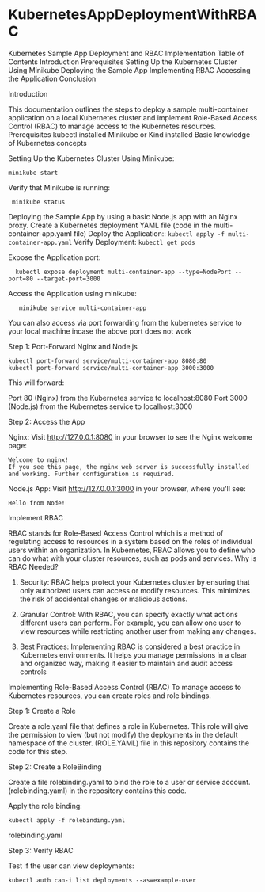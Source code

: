 # KubernetesAppDeploymentWithRBAC
Kubernetes Sample App Deployment and RBAC Implementation
Table of Contents
Introduction
Prerequisites
Setting Up the Kubernetes Cluster
Using Minikube
Deploying the Sample App
Implementing RBAC
Accessing the Application
Conclusion

Introduction

This documentation outlines the steps to deploy a sample multi-container application on a local Kubernetes cluster and implement Role-Based Access Control (RBAC) to manage access to the Kubernetes resources.
Prerequisites
    kubectl installed
    Minikube or Kind installed
    Basic knowledge of Kubernetes concepts

Setting Up the Kubernetes Cluster Using Minikube:
  ```
  minikube start
 ```
Verify that Minikube is running:
```
 minikube status
```

Deploying the Sample App by using a basic Node.js app with an Nginx proxy.
 Create a Kubernetes deployment YAML file (code in the multi-container-app.yaml file)
 Deploy the Application::
    ```
     kubectl apply -f multi-container-app.yaml
    ```
  Verify Deployment:
    ```
     kubectl get pods
    ```

Expose the Application port:
   ```
     kubectl expose deployment multi-container-app --type=NodePort --port=80 --target-port=3000
   ```
Access the Application using minikube:
 ```
    minikube service multi-container-app
 ```
You can also access via port forwarding from the kubernetes service to your local machine incase the above port does not work 

Step 1: Port-Forward Nginx and Node.js
   ```
kubectl port-forward service/multi-container-app 8080:80
kubectl port-forward service/multi-container-app 3000:3000
   ```
This will forward:

Port 80 (Nginx) from the Kubernetes service to localhost:8080
Port 3000 (Node.js) from the Kubernetes service to localhost:3000

Step 2: Access the App

Nginx: Visit http://127.0.0.1:8080 in your browser to see the Nginx welcome page:
   ```
Welcome to nginx!
If you see this page, the nginx web server is successfully installed and working. Further configuration is required.
   ```

Node.js App: Visit http://127.0.0.1:3000 in your browser, where you'll see:
   ```
Hello from Node!
   ```

Implement RBAC

RBAC stands for Role-Based Access Control which is a method of regulating access to resources in a system based on the roles of individual users within an organization. In Kubernetes, RBAC allows you to define who can do what with your cluster resources, such as pods and services.
Why is RBAC Needed?
  1) Security: RBAC helps protect your Kubernetes cluster by ensuring that only authorized users can access or modify resources. This minimizes the risk of accidental changes or malicious actions.

  2) Granular Control: With RBAC, you can specify exactly what actions different users can perform. For example, you can allow one user to view resources while restricting another user from making any changes.

  3)  Best Practices: Implementing RBAC is considered a best practice in Kubernetes environments. It helps you manage permissions in a clear and organized way, making it easier to maintain and audit access controls

Implementing Role-Based Access Control (RBAC)
To manage access to Kubernetes resources, you can create roles and role bindings.

Step 1: Create a Role

Create a role.yaml file that defines a role in Kubernetes. This role will give the permission to view (but not modify) the deployments in the default namespace of the cluster. (ROLE.YAML) file in this repository contains the code for this step.

Step 2: Create a RoleBinding

Create a file rolebinding.yaml to bind the role to a user or service account. (rolebinding.yaml) in the repository contains this code.

Apply the role binding:
   ```
kubectl apply -f rolebinding.yaml
   ```
rolebinding.yaml

Step 3: Verify RBAC

Test if the user can view deployments:
 ```
kubectl auth can-i list deployments --as=example-user
 ```









